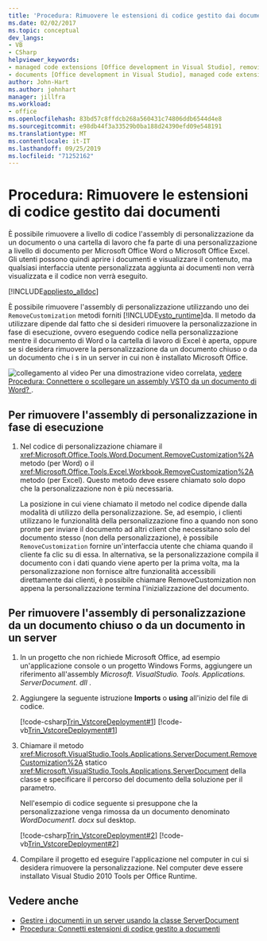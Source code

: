 ```yaml
---
title: 'Procedura: Rimuovere le estensioni di codice gestito dai documenti'
ms.date: 02/02/2017
ms.topic: conceptual
dev_langs:
- VB
- CSharp
helpviewer_keywords:
- managed code extensions [Office development in Visual Studio], removing
- documents [Office development in Visual Studio], managed code extensions
author: John-Hart
ms.author: johnhart
manager: jillfra
ms.workload:
- office
ms.openlocfilehash: 83bd57c8ffdcb268a560431c74806ddb6544d4e8
ms.sourcegitcommit: e98db44f3a33529b0ba188d24390efd09e548191
ms.translationtype: MT
ms.contentlocale: it-IT
ms.lasthandoff: 09/25/2019
ms.locfileid: "71252162"
---
```

# <a name="how-to-remove-managed-code-extensions-from-documents"></a>Procedura: Rimuovere le estensioni di codice gestito dai documenti
  È possibile rimuovere a livello di codice l'assembly di personalizzazione da un documento o una cartella di lavoro che fa parte di una personalizzazione a livello di documento per Microsoft Office Word o Microsoft Office Excel. Gli utenti possono quindi aprire i documenti e visualizzare il contenuto, ma qualsiasi interfaccia utente personalizzata aggiunta ai documenti non verrà visualizzata e il codice non verrà eseguito.

 [!INCLUDE[appliesto_alldoc](../vsto/includes/appliesto-alldoc-md.md)]

 È possibile rimuovere l'assembly di personalizzazione utilizzando uno dei `RemoveCustomization` metodi forniti [!INCLUDE[vsto_runtime](../vsto/includes/vsto-runtime-md.md)]da. Il metodo da utilizzare dipende dal fatto che si desideri rimuovere la personalizzazione in fase di esecuzione, ovvero eseguendo codice nella personalizzazione mentre il documento di Word o la cartella di lavoro di Excel è aperta, oppure se si desidera rimuovere la personalizzazione da un documento chiuso o da un documento che i s in un server in cui non è installato Microsoft Office.

 ![collegamento al video](../vsto/media/playvideo.gif "collegamento al video") Per una dimostrazione video correlata, [vedere Procedura: Connettere o scollegare un assembly VSTO da un documento di Word? ](http://go.microsoft.com/fwlink/?LinkId=136782).

## <a name="to-remove-the-customization-assembly-at-run-time"></a>Per rimuovere l'assembly di personalizzazione in fase di esecuzione

1. Nel codice di personalizzazione chiamare il <xref:Microsoft.Office.Tools.Word.Document.RemoveCustomization%2A> metodo (per Word) o il <xref:Microsoft.Office.Tools.Excel.Workbook.RemoveCustomization%2A> metodo (per Excel). Questo metodo deve essere chiamato solo dopo che la personalizzazione non è più necessaria.

     La posizione in cui viene chiamato il metodo nel codice dipende dalla modalità di utilizzo della personalizzazione. Se, ad esempio, i clienti utilizzano le funzionalità della personalizzazione fino a quando non sono pronte per inviare il documento ad altri client che necessitano solo del documento stesso (non della personalizzazione), è possibile `RemoveCustomization` fornire un'interfaccia utente che chiama quando il cliente fa clic su di essa. In alternativa, se la personalizzazione compila il documento con i dati quando viene aperto per la prima volta, ma la personalizzazione non fornisce altre funzionalità accessibili direttamente dai clienti, è possibile chiamare RemoveCustomization non appena la personalizzazione termina l'inizializzazione del documento.

## <a name="to-remove-the-customization-assembly-from-a-closed-document-or-a-document-on-a-server"></a>Per rimuovere l'assembly di personalizzazione da un documento chiuso o da un documento in un server

1. In un progetto che non richiede Microsoft Office, ad esempio un'applicazione console o un progetto Windows Forms, aggiungere un riferimento all'assembly *Microsoft. VisualStudio. Tools. Applications. ServerDocument. dll* .

2. Aggiungere la seguente istruzione **Imports** o **using** all'inizio del file di codice.

     [!code-csharp[Trin_VstcoreDeployment#1](../vsto/codesnippet/CSharp/Trin_VstcoreDeploymentCS/Program.cs#1)]
     [!code-vb[Trin_VstcoreDeployment#1](../vsto/codesnippet/VisualBasic/Trin_VstcoreDeploymentVB/Program.vb#1)]

3. Chiamare il metodo <xref:Microsoft.VisualStudio.Tools.Applications.ServerDocument.RemoveCustomization%2A> statico <xref:Microsoft.VisualStudio.Tools.Applications.ServerDocument> della classe e specificare il percorso del documento della soluzione per il parametro.

     Nell'esempio di codice seguente si presuppone che la personalizzazione venga rimossa da un documento denominato *WordDocument1. docx* sul desktop.

     [!code-csharp[Trin_VstcoreDeployment#2](../vsto/codesnippet/CSharp/Trin_VstcoreDeploymentCS/Program.cs#2)]
     [!code-vb[Trin_VstcoreDeployment#2](../vsto/codesnippet/VisualBasic/Trin_VstcoreDeploymentVB/Program.vb#2)]

4. Compilare il progetto ed eseguire l'applicazione nel computer in cui si desidera rimuovere la personalizzazione. Nel computer deve essere installato Visual Studio 2010 Tools per Office Runtime.

## <a name="see-also"></a>Vedere anche
- [Gestire i documenti in un server usando la classe ServerDocument](../vsto/managing-documents-on-a-server-by-using-the-serverdocument-class.md)
- [Procedura: Connetti estensioni di codice gestito a documenti](../vsto/how-to-attach-managed-code-extensions-to-documents.md)
